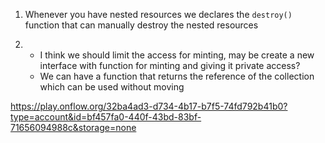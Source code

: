 1. Whenever you have nested resources we declares the `destroy()` function that can manually destroy the nested resources

2.  * I think we should limit the access for minting, may be create a new interface with function for minting and giving it private access?
    * We can have a function that returns the reference of the collection which can be used without moving

https://play.onflow.org/32ba4ad3-d734-4b17-b7f5-74fd792b41b0?type=account&id=bf457fa0-440f-43bd-83bf-71656094988c&storage=none
